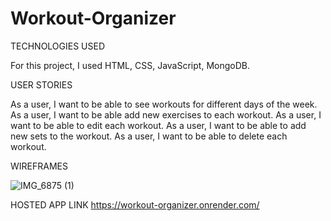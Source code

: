 # Workout-Organizer

TECHNOLOGIES USED

For this project, I used HTML, CSS, JavaScript, MongoDB.

USER STORIES

As a user, I want to be able to see workouts for different days of the week.
As a user, I want to be able add new exercises to each workout.
As a user, I want to be able to edit each workout.
As a user, I want to be able to add new sets to the workout.
As a user, I want to be able to delete each workout.

WIREFRAMES

![IMG_6875 (1)](https://github.com/VladdieMunteanu121/Workout-Organizer/assets/126908961/cfcfa957-5201-4888-920d-89e6d27df0cc)

HOSTED APP LINK
https://workout-organizer.onrender.com/
